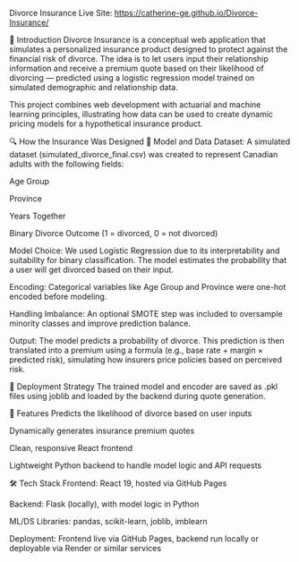 Divorce Insurance
Live Site: https://catherine-ge.github.io/Divorce-Insurance/

📝 Introduction
Divorce Insurance is a conceptual web application that simulates a personalized insurance product designed to protect against the financial risk of divorce. The idea is to let users input their relationship information and receive a premium quote based on their likelihood of divorcing — predicted using a logistic regression model trained on simulated demographic and relationship data.

This project combines web development with actuarial and machine learning principles, illustrating how data can be used to create dynamic pricing models for a hypothetical insurance product.

🔍 How the Insurance Was Designed
🧠 Model and Data
Dataset: A simulated dataset (simulated_divorce_final.csv) was created to represent Canadian adults with the following fields:

Age Group

Province

Years Together

Binary Divorce Outcome (1 = divorced, 0 = not divorced)

Model Choice: We used Logistic Regression due to its interpretability and suitability for binary classification. The model estimates the probability that a user will get divorced based on their input.

Encoding: Categorical variables like Age Group and Province were one-hot encoded before modeling.

Handling Imbalance: An optional SMOTE step was included to oversample minority classes and improve prediction balance.

Output: The model predicts a probability of divorce. This prediction is then translated into a premium using a formula (e.g., base rate + margin × predicted risk), simulating how insurers price policies based on perceived risk.

💾 Deployment Strategy
The trained model and encoder are saved as .pkl files using joblib and loaded by the backend during quote generation.

🧪 Features
Predicts the likelihood of divorce based on user inputs

Dynamically generates insurance premium quotes

Clean, responsive React frontend

Lightweight Python backend to handle model logic and API requests

🛠 Tech Stack
Frontend: React 19, hosted via GitHub Pages

Backend: Flask (locally), with model logic in Python

ML/DS Libraries: pandas, scikit-learn, joblib, imblearn

Deployment: Frontend live via GitHub Pages, backend run locally or deployable via Render or similar services
